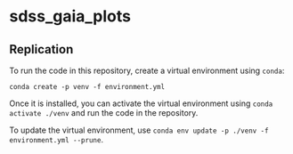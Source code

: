 # sdss_gaia_plots


## Replication

To run the code in this repository, create a virtual environment using `conda`:

```
conda create -p venv -f environment.yml
```

Once it is installed, you can activate the virtual environment using `conda activate ./venv` and run the code in the repository.


To update the virtual environment, use `conda env update -p ./venv -f environment.yml --prune`.
